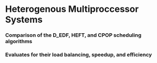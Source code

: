 # Heterogenous Multiproccessor Systems
### Comparison of the D_EDF, HEFT, and CPOP scheduling algorithms
### Evaluates for their load balancing, speedup, and efficiency
